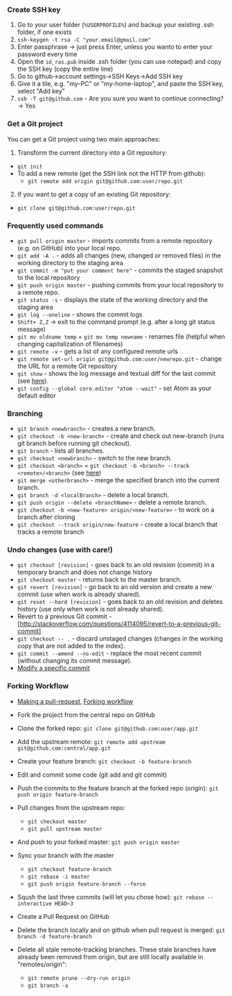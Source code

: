 ### Create SSH key

1. Go to your user folder (`%USERPROFILE%`) and backup your existing .ssh folder, if one exists
2. `ssh-keygen -t rsa -C "your.email@gmail.com"`
3. Enter passphrase -> just press Enter, unless you wanto to enter your password every time
4. Open the `id_ras.pub` inside .ssh folder (you can use notepad) and copy the SSH key (copy the entire line)
5. Go to github->account settings->SSH Keys->Add SSH key
6. Give it a tile, e.g. "my-PC" or "my-home-laptop", and paste the SSH key, select "Add key"
7. `ssh -T git@github.com` - Are you sure you want to continue connecting? -> Yes

### Get a Git project

You can get a Git project using two main approaches:

1. Transform the current directory into a Git repository:
 * `git init`
 * To add a new remote (get the SSH link not the HTTP from github): 
   * `git remote add origin git@github.com:user/repo.git`
2. If you want to get a copy of an existing Git repository:
 * `git clone git@github.com:user/repo.git`

### Frequently used commands

* `git pull origin master` - imports commits from a remote repository (e.g. on GitHub) into your local repo.
* `git add -A .` - adds all changes (new, changed or removed files) in the working directory to the staging area
* `git commit -m "put your comment here"` - commits the staged snapshot to the local repository
* `git push origin master` - pushing commits from your local repository to a remote repo.
* `git status -s` - displays the state of the working directory and the staging area
* `git log --oneline` - shows the commit logs
* `Shift+ Z,Z` -> exit to the command prompt (e.g. after a long git status message)
* `git mv oldname temp` + `git mv temp newname` - renames file (helpful when changing capitalization of filenames)
* `git remote -v` - gets a list of any configured remote urls
* `git remote set-url origin git@github.com:user/newrepo.git` - change the URL for a remote Git repository
* `git show` - shows the log message and textual diff for the last commit (see [here](http://git-scm.com/docs/git-show)).
* `git config --global core.editor "atom --wait"` - set Atom as your default editor

### Branching

* `git branch <newbranch>` - creates a new branch.
* `git checkout -b <new-branch>` - create and check out new-branch (runs git branch before running git checkout).
* `git branch` - lists all branches.
* `git checkout <newbranch>` - switch to the new branch.
* `git checkout <branch>` = `git checkout -b <branch> --track <remote>/<branch>` (see [here](http://git-scm.com/docs/git-checkout))
* `git merge <otherbranch>` - merge the specified branch into the current branch.
* `git branch -d <localBranch>` - delete a local branch.
* `git push origin --delete <branchName>` - delete a remote branch.
* `git checkout -b <new-feature> origin/<new-feature>` - to work on a <new-feature> branch after cloning
* `git checkout --track origin/new-feature` - create a local branch that tracks a remote branch

### Undo changes (use with care!)

* `git checkout [revision]` - goes back to an old revision (commit) in a temporary branch and does not change history
* `git checkout master` - returns back to the master branch.
* `git revert [revision]` - go back to an old version and create a new commit (use when work is already shared).
* `git reset --hard [revision]` - goes back to an old revision and deletes history (use only when work is not already shared).
* Revert to a previous Git commit - [http://stackoverflow.com/questions/4114095/revert-to-a-previous-git-commit]
* `git checkout -- .` - discard unstaged changes (changes in the working copy that are not added to the index).
* `git commit --amend --no-edit` - replace the most recent commit (without changing its commit message).
* [Modify a specific commit](http://stackoverflow.com/questions/1186535/how-to-modify-a-specified-commit)

### Forking Workflow
- [Making a pull-request](https://www.atlassian.com/git/tutorials/making-a-pull-request/example), [Forking workflow](https://www.atlassian.com/git/tutorials/comparing-workflows/forking-workflow)

- Fork the project from the central repo on GitHub
- Clone the forked repo: `git clone git@github.com:user/app.git`
- Add the upstream remote: `git remote add upstream git@github.com:central/app.git`

- Create your feature branch: `git checkout -b feature-branch`
- Edit and commit some code (git add and git commit)
- Push the commits to the feature branch at the forked repo (origin):
`git push origin feature-branch`

- Pull changes from the upstream repo:
  * `git checkout master`
  * `git pull upstream master`
- And push to your forked master: `git push origin master`

- Sync your branch with the master
  * `git checkout feature-branch`
  * `git rebase -i master`
  * `git push origin feature-branch --force`

- Sqush the last three commits (will let you chose how): `git rebase --interactive HEAD~3`

- Create a Pull Request on GitHub
- Delete the branch locally and on github when pull request is merged: `git branch -d feature-branch`
- Delete all stale remote-tracking branches. These stale branches have already been removed from origin, but are still locally available in "remotes/origin": 
  * `git remote prune --dry-run origin`
  * `git branch -a`
